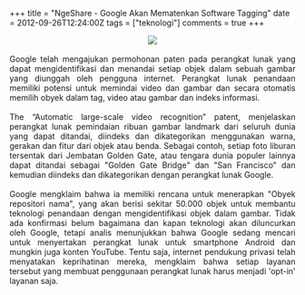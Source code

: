 +++
title = "NgeShare - Google Akan Mematenkan Software Tagging"
date = 2012-09-26T12:24:00Z
tags = ["teknologi"]
comments = true
+++

<center><img border="0" data-original-height="600" data-original-width="1200" src="https://2.bp.blogspot.com/-FOodZvhGbj8/XF5WcSrypHI/AAAAAAAATKg/ts8jyccvXr0PYJDl3Sdbc_dIm6hkVxmbgCLcBGAs/s1600/google.png" /></center><br />
<div style="text-align: justify;">Google telah mengajukan permohonan paten pada perangkat lunak yang dapat mengidentifikasi dan menandai setiap objek dalam sebuah gambar yang diunggah oleh pengguna internet.&nbsp;Perangkat lunak penandaan memiliki potensi untuk memindai video dan gambar dan secara otomatis memilih obyek dalam tag, video atau gambar dan indeks informasi.<br /><br />
The “Automatic large-scale video recognition” patent, menjelaskan perangkat lunak pemindaian ribuan gambar landmark dari seluruh dunia yang dapat ditandai, diindeks dan dikategorikan menggunakan warna, gerakan dan fitur dari objek atau benda. Sebagai contoh, setiap foto liburan tersentak dari Jembatan Golden Gate, atau tengara dunia populer lainnya dapat ditandai sebagai "Golden Gate Bridge" dan "San Francisco" dan kemudian diindeks dan dikategorikan dengan perangkat lunak Google.<br /><br />
Google mengklaim bahwa ia memiliki rencana untuk menerapkan "Obyek repositori nama", yang akan berisi sekitar 50.000 objek untuk membantu teknologi penandaan dengan mengidentifikasi objek dalam gambar. Tidak ada konfirmasi belum bagaimana dan kapan teknologi akan diluncurkan oleh Google, tetapi analis menunjukkan bahwa Google sedang mencari untuk menyertakan perangkat lunak untuk smartphone Android dan mungkin juga konten YouTube. Tentu saja, internet pendukung privasi telah menyatakan keprihatinan mereka, mengklaim bahwa setiap layanan tersebut yang membuat penggunaan perangkat lunak harus menjadi 'opt-in' layanan saja.</div>
